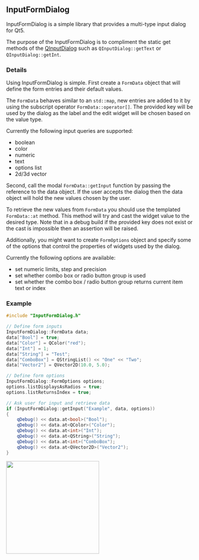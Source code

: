 ## InputFormDialog
InputFormDialog is a simple library that provides a multi-type input dialog for Qt5.

The purpose of the InputFormDialog is to compliment the static get methods of the [QInputDialog](http://doc.qt.io/qt-5/qinputdialog.html) such as `QInputDialog::getText` or `QInputDialog::getInt`.

### Details
Using InputFormDialog is simple. First create a `FormData` object that will define the form entries and their default values.

The `FormData` behaves similar to an `std::map`, new entries are added to it by using the subscript operator `FormData::operator[]`. The provided key will be used by the dialog as the label and the edit widget will be chosen based on the value type.

Currently the following input queries are supported:
- boolean
- color
- numeric
- text
- options list
- 2d/3d vector

Second, call the modal `FormData::getInput` function by passing the reference to the data object. If the user accepts the dialog then the data object will hold the new values chosen by the user.

To retrieve the new values from `FormData` you should use the templated `FormData::at` method. This method will try and cast the widget value to the desired type. Note that in a debug build if the provided key does not exist or the cast is impossible then an assertion will be raised.

Additionally, you might want to create `FormOptions` object and specify some of the options that control the properties of widgets used by the dialog.

Currently the following options are available:
- set numeric limits, step and precision
- set whether combo box or radio button group is used
- set whether the combo box / radio button group returns current item text or index

### Example
```cpp
#include "InputFormDialog.h"

// Define form inputs
InputFormDialog::FormData data;
data["Bool"] = true;
data["Color"] = QColor("red");
data["Int"] = 1;
data["String"] = "Test";
data["ComboBox"] = QStringList() << "One" << "Two";
data["Vector2"] = QVector2D(10.0, 5.0);

// Define form options
InputFormDialog::FormOptions options;
options.listDisplaysAsRadios = true;
options.listReturnsIndex = true;

// Ask user for input and retrieve data
if (InputFormDialog::getInput("Example", data, options))
{
    qDebug() << data.at<bool>("Bool");
    qDebug() << data.at<QColor>("Color");
    qDebug() << data.at<int>("Int");
    qDebug() << data.at<QString>("String");
    qDebug() << data.at<int>("ComboBox");
    qDebug() << data.at<QVector2D>("Vector2");
}
```
<img src="https://www.dropbox.com/s/tvl6itcmzxb7hlb/input-form-dialog.jpg?raw=1" width="250" height="250"/>
